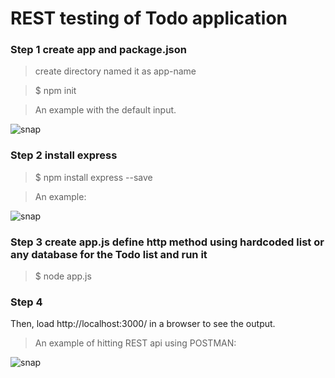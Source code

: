 # REST testing of Todo application
### Step 1 create app and package.json
> create directory named it as app-name

> $ npm init

>An example with the default input.

![snap](https://drive.google.com/uc?export=view&id=1d0YFcP7RzJqK7wOqOLNZdlopGpJMv58S)

### Step 2 install express 
> $ npm install express --save

>An example:

![snap](https://drive.google.com/uc?export=view&id=1yRLjafjgWArqFpyJVchrkG532EsrA1qG)

### Step 3 create app.js define http method using hardcoded list or any database for the Todo list and run it  
> $ node app.js

### Step 4 
Then, load http://localhost:3000/ in a browser to see the output.

>An example of hitting REST api using POSTMAN:

![snap](https://drive.google.com/uc?export=view&id=1Gh6hH7IJCuvzoTL8-Pszfstry3zWVL8j)

